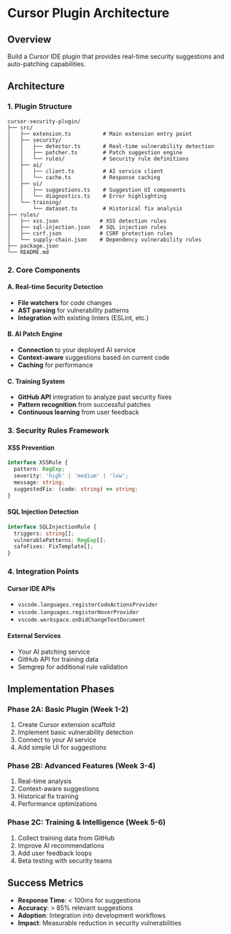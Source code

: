 # Cursor Plugin Architecture

## Overview
Build a Cursor IDE plugin that provides real-time security suggestions and auto-patching capabilities.

## Architecture

### 1. Plugin Structure
```
cursor-security-plugin/
├── src/
│   ├── extension.ts          # Main extension entry point
│   ├── security/
│   │   ├── detector.ts       # Real-time vulnerability detection
│   │   ├── patcher.ts        # Patch suggestion engine
│   │   └── rules/            # Security rule definitions
│   ├── ai/
│   │   ├── client.ts         # AI service client
│   │   └── cache.ts          # Response caching
│   ├── ui/
│   │   ├── suggestions.ts    # Suggestion UI components
│   │   └── diagnostics.ts    # Error highlighting
│   └── training/
│       └── dataset.ts        # Historical fix analysis
├── rules/
│   ├── xss.json             # XSS detection rules
│   ├── sql-injection.json   # SQL injection rules
│   ├── csrf.json            # CSRF protection rules
│   └── supply-chain.json    # Dependency vulnerability rules
├── package.json
└── README.md
```

### 2. Core Components

#### A. Real-time Security Detection
- **File watchers** for code changes
- **AST parsing** for vulnerability patterns
- **Integration** with existing linters (ESLint, etc.)

#### B. AI Patch Engine
- **Connection** to your deployed AI service
- **Context-aware** suggestions based on current code
- **Caching** for performance

#### C. Training System
- **GitHub API** integration to analyze past security fixes
- **Pattern recognition** from successful patches
- **Continuous learning** from user feedback

### 3. Security Rules Framework

#### XSS Prevention
```typescript
interface XSSRule {
  pattern: RegExp;
  severity: 'high' | 'medium' | 'low';
  message: string;
  suggestedFix: (code: string) => string;
}
```

#### SQL Injection Detection
```typescript
interface SQLInjectionRule {
  triggers: string[];
  vulnerablePatterns: RegExp[];
  safeFixes: FixTemplate[];
}
```

### 4. Integration Points

#### Cursor IDE APIs
- `vscode.languages.registerCodeActionsProvider`
- `vscode.languages.registerHoverProvider` 
- `vscode.workspace.onDidChangeTextDocument`

#### External Services
- Your AI patching service
- GitHub API for training data
- Semgrep for additional rule validation

## Implementation Phases

### Phase 2A: Basic Plugin (Week 1-2)
1. Create Cursor extension scaffold
2. Implement basic vulnerability detection
3. Connect to your AI service
4. Add simple UI for suggestions

### Phase 2B: Advanced Features (Week 3-4)
1. Real-time analysis
2. Context-aware suggestions
3. Historical fix training
4. Performance optimizations

### Phase 2C: Training & Intelligence (Week 5-6)
1. Collect training data from GitHub
2. Improve AI recommendations
3. Add user feedback loops
4. Beta testing with security teams

## Success Metrics
- **Response Time**: < 100ms for suggestions
- **Accuracy**: > 85% relevant suggestions
- **Adoption**: Integration into development workflows
- **Impact**: Measurable reduction in security vulnerabilities